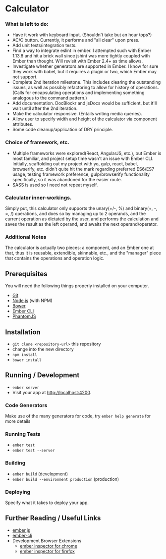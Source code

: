 # Calculator

### What is left to do:

* Have it work with keyboard input. (Shouldn't take but an hour tops?)
* AC/C button. Currently, it performs and "all clear" upon press.
* Add unit tests/integration tests.
* Find a way to integrate eslint in ember. I attempted such with Ember 1.13.8 and hit a brick wall since jshint was more tightly coupled with Ember than thought. Will revisit with Ember 2.4+ as time allows.
* Investigate whether generators are supported in Ember. I know for sure they work with babel, but it requires a plugin or two, which Ember may not support.
* Complete 2nd iteration milestone. This includes clearing the outstanding issues, as well as possibly refactoring to allow for history of operations. (Calls for encapsulating operations and implementing something analogous to the command pattern.)
* Add documentation. DocBlockr and jsDocs would be sufficient, but it'll wait until after the 2nd iteration.
* Make the calculator responsive. (Entails writing media queries).
* Allow user to specify width and height of the calculator via component attributes.
* Some code cleanup/application of DRY principle.

### Choice of framework, etc.

* Multiple frameworks were explored(React, AngularJS, etc.), but Ember is most familiar, and project setup time wasn't an issue with Ember CLI. Initially, scaffolding out my project with yo, gulp, react, babel, browserify, etc. didn't quite hit the mark regarding preferred ES6/ES7 usage, testing framework preference, gulp/browserify functionality specifically, so it was abandoned for the easier route.
* SASS is used so I need not repeat myself.

### Calculator inner-workings.

Simply put, this calculator only supports the unary(+/-, %) and binary(+, -, ×, /) operations, and does so by managing up to 2 operands, and the current operation as dictated by the user, and performs the calculation and saves the result as the left operand, and awaits the next operand/operator.

### Additional Notes

The calculator is actually two pieces: a component, and an Ember one at that, thus it is reusable, extendible, skinnable, etc., and the "manager" piece that contains the operations and operation logic.

## Prerequisites

You will need the following things properly installed on your computer.

* [Git](http://git-scm.com/)
* [Node.js](http://nodejs.org/) (with NPM)
* [Bower](http://bower.io/)
* [Ember CLI](http://www.ember-cli.com/)
* [PhantomJS](http://phantomjs.org/)

## Installation

* `git clone <repository-url>` this repository
* change into the new directory
* `npm install`
* `bower install`

## Running / Development

* `ember server`
* Visit your app at [http://localhost:4200](http://localhost:4200).

### Code Generators

Make use of the many generators for code, try `ember help generate` for more details

### Running Tests

* `ember test`
* `ember test --server`

### Building

* `ember build` (development)
* `ember build --environment production` (production)

### Deploying

Specify what it takes to deploy your app.

## Further Reading / Useful Links

* [ember.js](http://emberjs.com/)
* [ember-cli](http://www.ember-cli.com/)
* Development Browser Extensions
  * [ember inspector for chrome](https://chrome.google.com/webstore/detail/ember-inspector/bmdblncegkenkacieihfhpjfppoconhi)
  * [ember inspector for firefox](https://addons.mozilla.org/en-US/firefox/addon/ember-inspector/)

